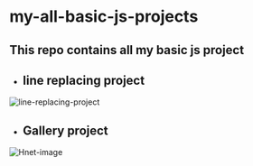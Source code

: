 # my-all-basic-js-projects

## This repo contains all my basic js project

- ## line replacing project
![line-replacing-project](https://user-images.githubusercontent.com/77436328/113566818-0ebd9e00-962b-11eb-9761-d7547af5f153.gif)

- ## Gallery project
![Hnet-image](https://user-images.githubusercontent.com/77436328/113554898-a2856f00-9617-11eb-83f7-3090acdcad6f.gif)


